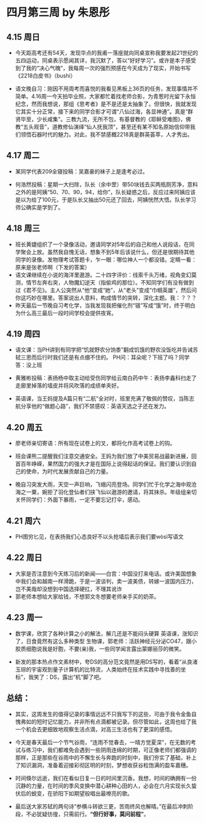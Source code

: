  # 四月第三周 by 朱恩彤
 ## 4.15 周日
- 今天距高考还有54天，发现华点的我甫一落座就向同桌宣称我要发起21世纪的五四运动，同桌表示愿闻其详，我沉默了，答以“好好学习”。或许是本子感受到了我的“决心气魄”，我每周一次的强烈预感在今天成为了现实，开始书写《2218白皮书》（bushi）

- 语文晚自习：刚因不用周考而喜悦的我看见黑板上36页的任务，发现事情并不简单。4.16周一今天拍毕业照，大家都忙着找老师合影，为青葱时光留下永恒纪念，然而我想说，那组《思考者》是不是还是太抽象了。但很快，我就发现它其实十分正常，接下来的同学合影才可谓“八仙过海，各显神通”。真是“群贤毕至，少长咸集”。三教九流，无所不包，有基督教的《耶稣受难图》，佛教“五头观音”，道教修仙演绎“仙人抚我顶”，甚至还有某不知名原始信仰带我们领悟石器时代的魅力。对此，我不禁感概2218真是群英荟萃，人才秀出。

## 4.17 周二
- 某同学代表209全寝投稿：吴嘉豪的袜子上是逢考必过。

- 何浩然投稿：星期一大扫除，队长（余中罡）带50块钱去买两瓶厕芳净，意料之外的是阿姨“50、70、90，94，给你”，队长疑惑之后，反应过来阿姨应该是以为给了100元，于是队长又抽出50元还了回去，阿姨恍然大悟。队长学习师公确实是学到了。

## 4.18 周三
- 班长黄婕组织了一个录像活动，邀请同学对5年后的自己和他人说段话，在同学聚会上放。虽然我自愧无话，想象不到5年后该说什么，但还是很期待其他同学的录像。发物理考试答题卡，乍一眼：哪位神人一个都没错。定睛一看：原来是张老师啊（下发的答案）
- 语文课继续在小说的海洋里遨游。二十四字评价：线索千头万绪，视角变幻莫测，情节左奔右突，人物魔幻逆天（指偷鸡的那位）。不知同学们有没有做到过《君不见》。主人公突然从“他”变成“她”，从“老头”变成“巾帼英雄”，然后问你这巧妙在哪里。答案说出人意料，构成情节的突转，深化主题。我：？？？
- 昨天最后一节晚自习考化学，当我发现我把催化剂“锇”写成“饿”时，终于明白为什么高三最后一段时间学校会提供夜宵。
## 4.19 周四
- 语文课：当PH讲到有同学把“饥就野农分饷黍”翻成饥饿的野农没饭吃并告诫苏轼三思而后行时我们还是有点绷不住的。
PH问：耳朵呢？下班了吗？同学答：没上班

- 黄雅彬投稿：表扬杨中取主动给受伤同学给云南白药中午：表扬李鑫科扫走了走廊里掉落的墙皮并将风吹落的成绩单夹好。

- 英语课，当王妈提及A篇只有“二航”全对时，班里充满了敬佩的赞叹，当陈志航分享他的“做题心路”，我们不禁感叹：英语天选之子还在发力。
## 4.20 周五
- 廖老师亲切寄语：所有现在试卷上的叉，都将化作高考试卷上的钩。

- 班会课熊二提醒我们注意交通安全。王妈为我们放了中美贸易战最新进展，回首百年峥嵘，果然国力的强大才是在国际上说得起话的保证。我们要认识到自己的使命，为时代发展贡献自己的力量。
- 晚自习突发大雨，天空一声巨响，飞蛾闪亮登场。同学们忙于化学之海中观沧海之一粟，婉拒了羽化登仙者们挟飞仙以遨游的邀请，将其抹杀。年级组亲切关怀同学们：外面下暴雨，一定不要忘记打伞，感动。

## 4.21 周六
- PH图穷匕见，在表扬我们心态良好不以头抢墙后表示我们要wòsì写语文

## 4.22 周日
- 大家是否注意到今天练习后的新闻——白宫：中国没打来电话。或许美国想象中我们会和越南一样滑跪，于是一波谈判，卖一波美债，转嫁一波国内压力，岂不美哉却没想到中国选择硬扛，不理其讹诈
- 郭老师本想给大家给钱，不想郭文冬想要老师亲手买的奶茶。
## 4.23 周一
- 数学课，欣赏了各种计算之小的解法，解几还是不能闷头硬算
英语课，涨知识了，日食竟然有这么多种类型
生物课，郭老师：活跃神经元分泌CO47，跟小胶质细胞说我是好胞，不要(亲)我，一些同学闻言露出蒙娜丽莎的微笑。

- 新发的那本热点作文素材中，夸DS的高分范文竟然是用DS写的，看着“从良渚玉琮的宇宙观到量子计算机的比特流，人类始终在技术实践中寻找善的坐标”，我笑了：DS，露出“机”脚了吧。
## 总结：   
- 其实，这周发生的值得记录的事情远远不只我写下的这些，可由于我令金鱼自愧弗如的短时记忆能力，并非所有点滴都被记录。但尽管如此，这周也给了我一个机会去更细致地观察生活点滴，对高三生活也有了更深的感悟。

- 今天是春天最后一个节气谷雨，“连雨不觉春去，一晴方觉夏深”，在无数的考试与练习中，我们都难免会遇到一些阴雨连绵的时期，可正像老师们都强调的那样，正是那些在谷雨中的不懈生长与奔跑的时刻中，我们夯实了基础，补上了知识漏洞，准备着迎接彩彻区明的时刻，梦想收获谷粒饱满的盈车嘉穗。 

- 时间倏尔远逝，我们在看似日复一日的时间里沉香。我想，时间的确拥有一份沉静的力量，在时间的季风变换中潜心耕种心田的人，必会在六月实现长久蛰伏后的蜕变，在骄阳下如期望般唱出最嘹亮的歌。
- 最后送大家苏轼的两句诗“参横斗转欲三更，苦雨终风也解晴。”在最后冲刺阶段，不必犹疑彷徨，只需前行。**“但行好事，莫问前程”**。

